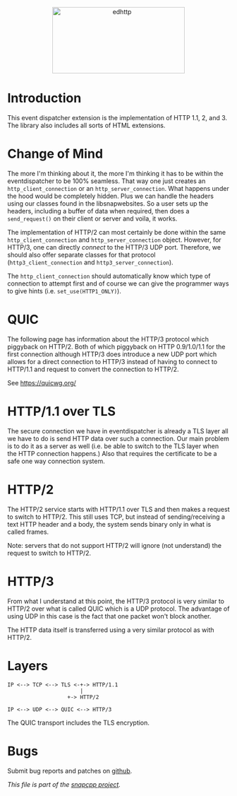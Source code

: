 
<p align="center">
<img alt="edhttp" title="Event Dispatcher HTTP -- client and server HTTP and some HTML functions."
src="https://snapwebsites.org/sites/snapwebsites.org/files/images/edhttp-logo.png" width="300" height="150"/>
</p>


# Introduction

This event dispatcher extension is the implementation of HTTP 1.1, 2, and 3.
The library also includes all sorts of HTML extensions.

# Change of Mind

The more I'm thinking about it, the more I'm thinking it has to be
within the eventdispatcher to be 100% seamless. That way one just creates
an `http_client_connection` or an `http_server_connection`. What happens
under the hood would be completely hidden. Plus we can handle the headers
using our classes found in the libsnapwebsites. So a user sets up the
headers, including a buffer of data when required, then does a
`send_request()` on their client or server and voila, it works.

The implementation of HTTP/2 can most certainly be done within the
same `http_client_connection` and `http_server_connection` object.
However, for HTTP/3, one can directly _connect_ to the HTTP/3 UDP
port. Therefore, we should also offer separate classes for that
protocol (`http3_client_connection` and `http3_server_connection`).

The `http_client_connection` should automatically know which type of
connection to attempt first and of course we can give the programmer
ways to give hints (i.e. `set_use(HTTP1_ONLY)`).


# QUIC

The following page has information about the HTTP/3 protocol which piggyback
on HTTP/2. Both of which piggyback on HTTP 0.9/1.0/1.1 for the first
connection although HTTP/3 does introduce a new UDP port which allows for
a direct connection to HTTP/3 instead of having to connect to HTTP/1.1 and
request to convert the connection to HTTP/2.

See https://quicwg.org/

# HTTP/1.1 over TLS

The secure connection we have in eventdispatcher is already a TLS layer all
we have to do is send HTTP data over such a connection. Our main problem is
to do it as a server as well (i.e. be able to switch to the TLS layer when
the HTTP connection happens.) Also that requires the certificate to be a
safe one way connection system.

# HTTP/2

The HTTP/2 service starts with HTTP/1.1 over TLS and then makes a request to
switch to HTTP/2. This still uses TCP, but instead of sending/receiving a
text HTTP header and a body, the system sends binary only in what is called
frames.

Note: servers that do not support HTTP/2 will ignore (not understand) the
request to switch to HTTP/2.

# HTTP/3

From what I understand at this point, the HTTP/3  protocol is very similar
to HTTP/2 over what is called QUIC which is a UDP protocol. The advantage
of using UDP in this case is the fact that one packet won't block another.

The HTTP data itself is transferred using a very similar protocol as with
HTTP/2.

# Layers

    IP <--> TCP <--> TLS <-+-> HTTP/1.1
                           |
	                   +-> HTTP/2

    IP <--> UDP <--> QUIC <--> HTTP/3

The QUIC transport includes the TLS encryption.


# Bugs

Submit bug reports and patches on
[github](https://github.com/m2osw/edhttp/issues).


_This file is part of the [snapcpp project](https://snapwebsites.org/)._
